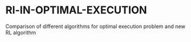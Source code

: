 # Rl-IN-OPTIMAL-EXECUTION
Comparison of different algorithms for optimal execution problem and new RL algorithm 
